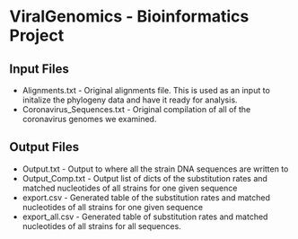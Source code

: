 # ViralGenomics - Bioinformatics Project

## Input Files

* Alignments.txt - Original alignments file. This is used as an input to initalize the phylogeny data and have it ready for analysis.
* Coronavirus_Sequences.txt - Original compilation of all of the coronavirus genomes we examined.

## Output Files

* Output.txt - Output to where all the strain DNA sequences are written to
* Output_Comp.txt - Output list of dicts of the substitution rates and matched nucleotides of all strains for one given sequence
* export.csv - Generated table of the substitution rates and matched nucleotides of all strains for one given sequence
* export_all.csv - Generated table of substitution rates and matched nucleotides of all strains for all sequences.
